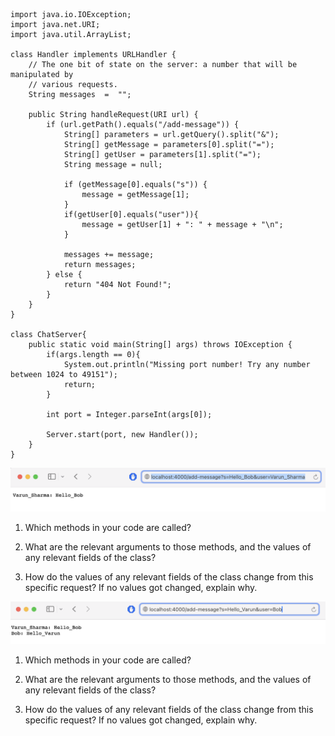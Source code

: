 ```
import java.io.IOException;
import java.net.URI;
import java.util.ArrayList;

class Handler implements URLHandler {
    // The one bit of state on the server: a number that will be manipulated by
    // various requests.
    String messages  =  "";

    public String handleRequest(URI url) {
        if (url.getPath().equals("/add-message")) {
            String[] parameters = url.getQuery().split("&"); 
            String[] getMessage = parameters[0].split("=");
            String[] getUser = parameters[1].split("=");            
            String message = null;

            if (getMessage[0].equals("s")) {
                message = getMessage[1];
            }
            if(getUser[0].equals("user")){
                message = getUser[1] + ": " + message + "\n";
            }
            
            messages += message;
            return messages;
        } else {
            return "404 Not Found!";
        }
    }
}

class ChatServer{
    public static void main(String[] args) throws IOException {
        if(args.length == 0){
            System.out.println("Missing port number! Try any number between 1024 to 49151");
            return;
        }

        int port = Integer.parseInt(args[0]);

        Server.start(port, new Handler());
    }
}
```

![Image](addmessage1.png)
1. Which methods in your code are called?
   
2.  What are the relevant arguments to those methods, and the values of any relevant fields of the class?
  
3.  How do the values of any relevant fields of the class change from this specific request? If no values got changed, explain why.

![Image](addmessage2.png)
1. Which methods in your code are called?

2. What are the relevant arguments to those methods, and the values of any relevant fields of the class?

3. How do the values of any relevant fields of the class change from this specific request? If no values got changed, explain why.
